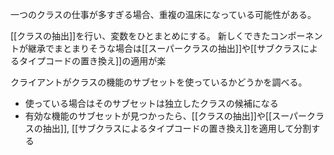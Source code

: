 一つのクラスの仕事が多すぎる場合、重複の温床になっている可能性がある。

[[クラスの抽出]]を行い、変数をひとまとめにする。
新しくできたコンポーネントが継承でまとまりそうな場合は[[スーパークラスの抽出]]や[[サブクラスによるタイプコードの置き換え]]の適用が楽

クライアントがクラスの機能のサブセットを使っているかどうかを調べる。
- 使っている場合はそのサブセットは独立したクラスの候補になる
- 有効な機能のサブセットが見つかったら、[[クラスの抽出]]や[[スーパークラスの抽出]], [[サブクラスによるタイプコードの置き換え]]を適用して分割する

